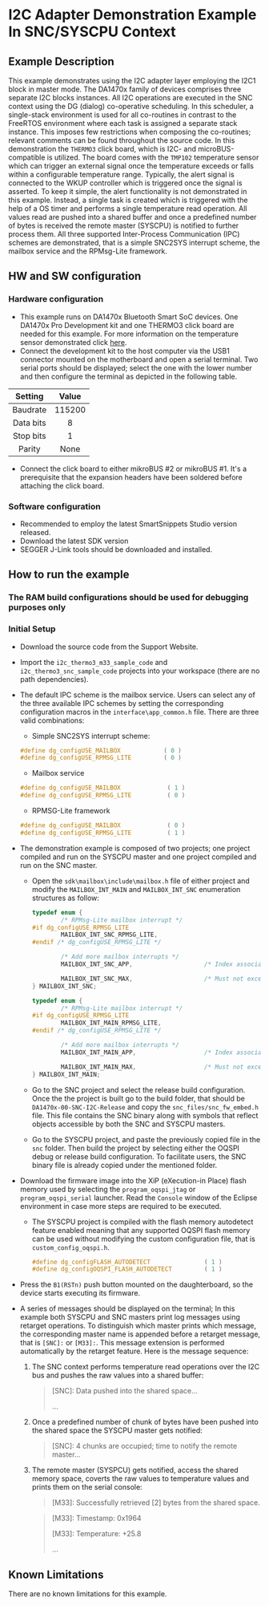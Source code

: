 # I2C Adapter Demonstration Example In SNC/SYSCPU Context

## Example Description

This example demonstrates using the I2C adapter layer employing the I2C1 block in master mode. The DA1470x family of devices comprises three separate I2C blocks instances. All I2C operations are executed in the SNC context using the DG (dialog) co-operative scheduling. In this scheduler, a single-stack environment is used for all co-routines in contrast to the FreeRTOS environment where each task is assigned a separate stack instance. This imposes few restrictions when composing the co-routines; relevant comments can be found throughout the source code. In this demonstration the `THERMO3` click board, which is I2C- and microBUS-compatible is utilized. The board comes with the `TMP102` temperature sensor which can trigger an external signal once the temperature exceeds or falls within a configurable temperature range. Typically, the alert signal is connected to the WKUP controller which is triggered once the signal is asserted. To keep it simple, the alert functionality is not demonstrated in this example. Instead, a single task is created which is triggered with the help of a OS timer and performs a single temperature read operation.  All values read are pushed into a shared buffer and once a predefined number of bytes is received the remote master (SYSCPU) is notified to further process them. All three supported Inter-Process Communication (IPC) schemes are demonstrated, that is a simple SNC2SYS interrupt scheme, the mailbox service and the RPMsg-Lite framework.

## HW and SW configuration

### Hardware configuration

- This example runs on DA1470x Bluetooth Smart SoC devices. One DA1470x Pro Development kit and one THERMO3 click board are needed for this example. For more information on the temperature sensor demonstrated click [here]( https://www.mikroe.com/thermo-3-click).
- Connect the development kit to the host computer via the USB1 connector mounted on the motherboard and open a serial terminal. Two serial ports should be displayed; select the one with the lower number and then configure the terminal as depicted in the following table.

|  Setting  | Value  |
| :-------: | :----: |
| Baudrate  | 115200 |
| Data bits |   8    |
| Stop bits |   1    |
|  Parity   |  None  |

- Connect the click board to either mikroBUS #2 or mikroBUS #1. It's a prerequisite that the expansion headers have been soldered before attaching the click board.

### Software configuration

- Recommended to employ the latest SmartSnippets Studio version released.
- Download the latest SDK version
- SEGGER J-Link tools should be downloaded and installed.

## How to run the example

### The RAM build configurations should be used for debugging purposes only

### Initial Setup

- Download the source code from the Support Website.

- Import the `i2c_thermo3_m33_sample_code` and `i2c_thermo3_snc_sample_code` projects into your workspace (there are no path dependencies).

- The default IPC scheme is the mailbox service. Users can select any of the three available IPC schemes by setting the corresponding configuration macros in the `interface\app_common.h` file.  There are three valid combinations:

  - Simple SNC2SYS interrupt scheme:

  ```c
  #define dg_configUSE_MAILBOX            ( 0 )
  #define dg_configUSE_RPMSG_LITE         ( 0 )
  ```

  - Mailbox service

  ```c
  #define dg_configUSE_MAILBOX             ( 1 )
  #define dg_configUSE_RPMSG_LITE          ( 0 )
  ```

  - RPMSG-Lite framework

  ```c
  #define dg_configUSE_MAILBOX             ( 0 )
  #define dg_configUSE_RPMSG_LITE          ( 1 )
  ```

- The demonstration example is composed of two projects; one project compiled and run on the SYSCPU master and one project compiled and run on the SNC master.

  - Open the `sdk\mailbox\include\mailbox.h` file of either project and modify the `MAILBOX_INT_MAIN` and `MAILBOX_INT_SNC` enumeration structures as follow:

    ```c
    typedef enum {
            /* RPMsg-Lite mailbox interrupt */
    #if dg_configUSE_RPMSG_LITE
            MAILBOX_INT_SNC_RPMSG_LITE,
    #endif /* dg_configUSE_RPMSG_LITE */
    
            /* Add more mailbox interrupts */
            MAILBOX_INT_SNC_APP,                    /* Index associated to the shared space that hosts the raw data */
    
            MAILBOX_INT_SNC_MAX,                    /* Must not exceed 32 */
    } MAILBOX_INT_SNC;
    ```

    ```c
    typedef enum {
            /* RPMsg-Lite mailbox interrupt */
    #if dg_configUSE_RPMSG_LITE
            MAILBOX_INT_MAIN_RPMSG_LITE,
    #endif /* dg_configUSE_RPMSG_LITE */
    
            /* Add more mailbox interrupts */
            MAILBOX_INT_MAIN_APP,                   /* Index associated to the shared space that hosts the raw data */
    
            MAILBOX_INT_MAIN_MAX,                   /* Must not exceed 32 */
    } MAILBOX_INT_MAIN;
    ```

  - Go to the SNC project and select the release build configuration. Once the the project is built go to the build folder, that should be `DA1470x-00-SNC-I2C-Release` and copy the `snc_files/snc_fw_embed.h`  file. This file contains the SNC binary along with symbols that reflect objects accessible by both the SNC and SYSCPU masters.

  - Go to the SYSCPU project, and paste the previously copied file in the `snc` folder. Then build the project by selecting either the OQSPI debug or release build configuration. To facilitate users, the SNC binary file is already copied under the mentioned folder.

- Download the firmware image into the XiP (eXecution-in Place) flash memory used by selecting the `program_oqspi_jtag` or  `program_oqspi_serial` launcher. Read the `Console` window of the Eclipse environment in case more steps are required to be executed.

  - The SYSCPU project is compiled with the flash memory autodetect feature enabled meaning that any supported OQSPI flash memory can be used without modifying the custom configuration file, that is `custom_config_oqspi.h`.

    ```c
    #define dg_configFLASH_AUTODETECT               ( 1 )
    #define dg_configOQSPI_FLASH_AUTODETECT         ( 1 )
    ```

- Press the `B1(RSTn)` push button mounted on the daughterboard, so the device starts executing its firmware.

- A series of messages should be displayed on the terminal; In this example both SYSCPU and SNC masters print log messages using retarget operations. To distinguish which master prints which message,  the corresponding master name is appended before a retarget message, that is `[SNC]:` or `[M33]:`. This message extension is performed automatically by the retarget feature. Here is the message sequence:

  1. The SNC context performs temperature read operations over the I2C bus and pushes the raw values into a shared buffer:
  
     > [SNC]: Data pushed into the shared space...
     >
     > ...

  2. Once a predefined number of chunk of bytes have been pushed into the shared space the SYSCPU master gets notified:
  
     > [SNC]: 4 chunks are occupied; time to notify the remote master...
  
  3. The remote master (SYSPCU) gets notified, access the shared memory space, coverts the raw values to temperature values and prints them on the serial console:
  
     > [M33]: Successfully retrieved [2] bytes from the shared space.
  
     > [M33]: Timestamp: 0x1964
     >
     > [M33]: Temperature: +25.8
     >
     > ...
     >

## Known Limitations

There are no known limitations for this example.
